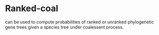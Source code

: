 # Ranked-coal 
can be used to compute probabilities of ranked or unranked phylogenetic gene trees given a species tree under coalessent process. 
